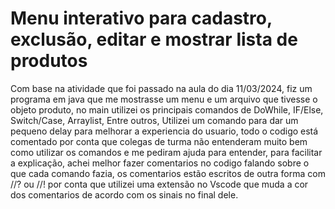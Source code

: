 # Menu interativo para cadastro, exclusão, editar e mostrar lista de produtos
Com base na atividade que foi passado na aula do dia 11/03/2024, fiz um programa em java que me mostrasse um menu e um arquivo que tivesse o objeto produto, no main
utilizei os principais comandos de DoWhile, IF/Else, Switch/Case, Arraylist, Entre outros, Utilizei um comando para dar um pequeno delay para melhorar a experiencia do 
usuario, todo o codigo está comentado por conta que colegas de turma não entenderam muito bem como utilizar os comandos e me pediram ajuda para entender, para facilitar
a explicação, achei melhor fazer comentarios no codigo falando sobre o que cada comando fazia, os comentarios estão escritos de outra forma com //? ou //! por conta que
utilizei uma extensão no Vscode que muda a cor dos comentarios de acordo com os sinais no final dele. 
